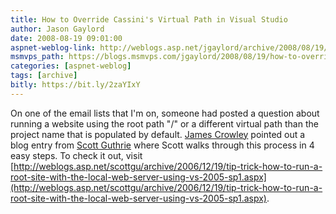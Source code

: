 ```yaml
---
title: How to Override Cassini's Virtual Path in Visual Studio
author: Jason Gaylord
date: 2008-08-19 09:01:00
aspnet-weblog-link: http://weblogs.asp.net/jgaylord/archive/2008/08/19/how-to-override-cassini-s-virtual-path-in-visual-studio.aspx
msmvps_path: https://blogs.msmvps.com/jgaylord/2008/08/19/how-to-override-cassini-s-virtual-path-in-visual-studio/
categories: [aspnet-weblog]
tags: [archive]
bitly: https://bit.ly/2zaYIxY
---
```


On one of the email lists that I'm on, someone had posted a question about running a website using the root path "/" or a different virtual path than the project name that is populated by default. [James Crowley](http://www.developerfusion.com/) pointed out a blog entry from [Scott Guthrie](http://weblogs.asp.net/scottgu/) where Scott walks through this process in 4 easy steps. To check it out, visit [http://weblogs.asp.net/scottgu/archive/2006/12/19/tip-trick-how-to-run-a-root-site-with-the-local-web-server-using-vs-2005-sp1.aspx](http://weblogs.asp.net/scottgu/archive/2006/12/19/tip-trick-how-to-run-a-root-site-with-the-local-web-server-using-vs-2005-sp1.aspx).